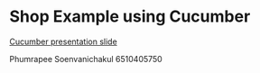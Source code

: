 # Shop Example using Cucumber

[Cucumber presentation slide](https://github.com/ladyusa/cucumber-atm/blob/master/cucumber.pdf)

Phumrapee Soenvanichakul 6510405750